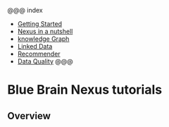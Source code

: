 
@@@ index

* [Getting Started](getting-started/index.md)
* [Nexus in a nutshell](nexus-nutshell/index.md)
* [knowledge Graph](knowledge-graph/index.md)
* [Linked Data](linking-data/index.md)
* [Recommender](build-recommender/index.md)
* [Data Quality](shacl-in-a-nutshell/index.md)
@@@

# Blue Brain Nexus tutorials


## Overview
